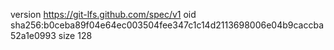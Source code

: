 version https://git-lfs.github.com/spec/v1
oid sha256:b0ceba89f04e64ec003504fee347c1c14d2113698006e04b9caccba52a1e0993
size 128
